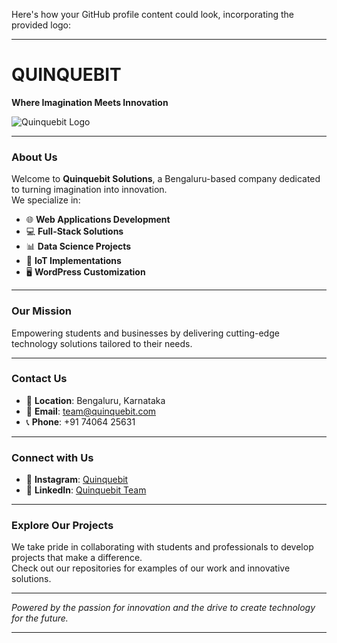 Here's how your GitHub profile content could look, incorporating the provided logo:

---

# **QUINQUEBIT**  
**Where Imagination Meets Innovation**  

![Quinquebit Logo](attachment:QB1.png)

---

### **About Us**  
Welcome to **Quinquebit Solutions**, a Bengaluru-based company dedicated to turning imagination into innovation.  
We specialize in:  
- 🌐 **Web Applications Development**  
- 💻 **Full-Stack Solutions**  
- 📊 **Data Science Projects**  
- 🔧 **IoT Implementations**  
- 🖥️ **WordPress Customization**

---

### **Our Mission**  
Empowering students and businesses by delivering cutting-edge technology solutions tailored to their needs.

---

### **Contact Us**  
- 📍 **Location**: Bengaluru, Karnataka  
- 📧 **Email**: [team@quinquebit.com](mailto:team@quinquebit.com)  
- 📞 **Phone**: +91 74064 25631  

---

### **Connect with Us**  
- 📸 **Instagram**: [Quinquebit](https://www.instagram.com/quinquebit/profilecard/?igsh=MXBuNXFzazY0MWg3YQ==)  
- 💼 **LinkedIn**: [Quinquebit Team](https://www.linkedin.com/in/quinquebit-team-098947343?utm_source=share&utm_campaign=share_via&utm_content=profile&utm_medium=android_app)  

---

### **Explore Our Projects**  
We take pride in collaborating with students and professionals to develop projects that make a difference.  
Check out our repositories for examples of our work and innovative solutions.

---

*Powered by the passion for innovation and the drive to create technology for the future.*

---

